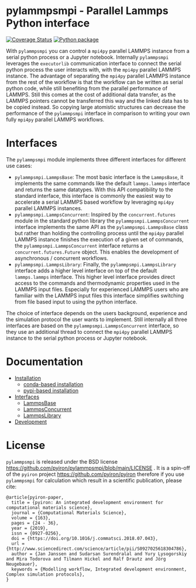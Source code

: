 # pylammpsmpi - Parallel Lammps Python interface
[![Coverage Status](https://coveralls.io/repos/github/pyiron/pylammpsmpi/badge.svg?branch=main)](https://coveralls.io/github/pyiron/pylammpsmpi?branch=main)
[![Python package](https://github.com/pyiron/pylammpsmpi/workflows/Python%20package/badge.svg)](https://github.com/pyiron/pylammpsmpi/actions)

With `pylammpsmpi` you can control a `mpi4py` parallel LAMMPS instance from a serial python process or a Jupyter 
notebook. Internally `pylammpsmpi` leverages the `executorlib` communication interface to connect the serial python 
process the user interacts with, with the `mpi4py` parallel LAMMPS instance. The advantage of separating the `mpi4py` 
parallel LAMMPS instance from the rest of the workflow is that the workflow can be written as serial python code, while
still benefiting from the parallel performance of LAMMPS. Still this comes at the cost of additional data transfer, as 
the LAMMPS pointers cannot be transferred this way and the linked data has to be copied instead. So copying large 
atomistic structures can decrease the performance of the `pylammpsmpi` interface in comparison to writing your own fully
`mpi4py` parallel LAMMPS workflows.

# Interfaces
The `pylammpsmpi` module implements three different interfaces for different use cases:

* `pylammpsmpi.LammpsBase`: The most basic interface is the `LammpsBase`, it implements the same commands like the 
  default `lammps.lammps` interface and returns the same datatypes. With this API compatibility to the standard 
  interface, this interface is commonly the easiest way to accelerate a serial LAMMPS based workflow by leveraging 
  `mpi4py` parallel LAMMPS instances.
* `pylammpsmpi.LammpsConcurrent`: Inspired by the `concurrent.futures` module in the standard python library the 
  `pylammpsmpi.LammpsConcurrent` interface implements the same API as the `pylammpsmpi.LammpsBase` class but rather than 
  holding the controlling process until the `mpi4py` parallel LAMMPS instance finishes the execution of a given set of
  commands, the `pylammpsmpi.LammpsConcurrent` interface returns a `concurrent.futures.Future` object. This enables the 
  development of asynchronous / concurrent workflows.
* `pylammpsmpi.LammpsLibrary`: Finally, the `pylammpsmpi.LammpsLibrary` interface adds a higher level interface on top 
  of the default `lammps.lammps` interface. This higher level interface provides direct access to the commands and 
  thermodynamic properties used in the LAMMPS input files. Especially for experienced LAMMPS users who are familiar with
  the LAMMPS input files this interface simplifies switching from file based input to using the python interface.

The choice of interface depends on the users background, experience and the simulation protocol the user wants to
implement. Still internally all three interfaces are based on the `pylammpsmpi.LammpsConcurrent` interface, so they use 
an additional thread to connect the `mpi4py` parallel LAMMPS instance to the serial python process or Jupyter notebook.

# Documentation
* [Installation](https://pylammpsmpi.readthedocs.io/en/latest/installation.html)
  * [conda-based installation](https://pylammpsmpi.readthedocs.io/en/latest/installation.html#conda-based-installation)
  * [pypi-based installation](https://pylammpsmpi.readthedocs.io/en/latest/installation.html#pypi-based-installation)
* [Interfaces](https://pylammpsmpi.readthedocs.io/en/latest/interfaces.html) 
  * [LammpsBase](https://pylammpsmpi.readthedocs.io/en/latest/interfaces.html#lammpsbase)
  * [LammpsConcurrent](https://pylammpsmpi.readthedocs.io/en/latest/interfaces.html#lammpsconcurrent)
  * [LammpsLibrary](https://pylammpsmpi.readthedocs.io/en/latest/interfaces.html#lammpslibrary)
* [Development](https://pylammpsmpi.readthedocs.io/en/latest/development.html) 

# License
`pylammpsmpi` is released under the BSD license https://github.com/pyiron/pylammpsmpi/blob/main/LICENSE . It is a 
spin-off of the `pyiron` project https://github.com/pyiron/pyiron therefore if you use `pylammpsmpi` for calculation 
which result in a scientific publication, please cite: 

    @article{pyiron-paper,
      title = {pyiron: An integrated development environment for computational materials science},
      journal = {Computational Materials Science},
      volume = {163},
      pages = {24 - 36},
      year = {2019},
      issn = {0927-0256},
      doi = {https://doi.org/10.1016/j.commatsci.2018.07.043},
      url = {http://www.sciencedirect.com/science/article/pii/S0927025618304786},
      author = {Jan Janssen and Sudarsan Surendralal and Yury Lysogorskiy and Mira Todorova and Tilmann Hickel and Ralf Drautz and Jörg Neugebauer},
      keywords = {Modelling workflow, Integrated development environment, Complex simulation protocols},
    }
